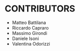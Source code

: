 # CONTRIBUTORS
+ Matteo Battilana
+ Riccardo Capraro
+ Massimo Girondi
+ Daniele Isoni
+ Valentina Odorizzi